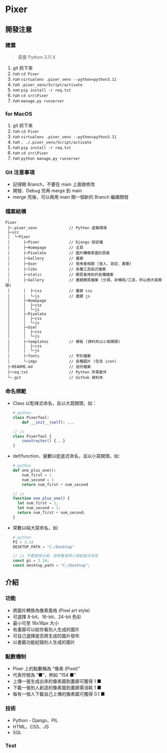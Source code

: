 # Pixer

## 開發注意

### 建置

> 需要 Python 3.11.X

1. git 抓下來
2. run `cd Pixer`
3. run `virtualenv .pixer_venv --python=python3.11`
4. run `.pixer_venv/Script/activate`
5. run `pip install -r req.txt`
6. run `cd src\Pixer`
7. run `manage.py runserver`

### for MacOS

1. git 抓下來
2. run `cd Pixer`
3. run `virtualenv .pixer_venv --python=python3.11`
4. run `. ./.pixer_venv/Script/activate`
5. run `pip install -r req.txt`
6. run `cd src\Pixer`
7. run `python manage.py runserver`

### Git 注意事項

- 記得開 Branch，不要在 main 上面做修改
- 開發、Debug 完再 merge 到 main
- merge 完後，可以再用 main 開一個新的 Branch 繼續開發

### 檔案結構

```
Pixer
 ├─.pixer_venv              // Python 虛擬環境
 ├─src
 │  └─Pixer
 │      ├─Pixer             // Django 設定檔
 │      ├─Homepage          // 主頁
 │      ├─Pixelate          // 圖片轉像素圖的頁面
 │      ├─Gallery           // 畫廊
 │      ├─User              // 使用者相關 (登入、設定、書籤)
 │      ├─libs              // 各種工具函式檔案
 │      ├─static            // 網頁會用到的各種檔案
 │      ├─Gallery           // 畫廊網頁檔案 (分頁，非模板/工具，所以用大寫開頭)
 │      │  ├─css            // 畫廊 css
 │      │  └─js             // 畫廊 js
 │      ├─Homepage
 │      │  ├─css
 │      │  └─js
 │      ├─Pixelate
 │      │  ├─css
 │      │  └─js
 │      ├─User
 │      │  ├─css
 │      │  └─js
 │      ├─templates         // 模板 (資料夾以小寫開頭)
 │      │  ├─css
 │      │  └─js
 │      ├─fonts             // 字形檔案
 │      └─imgs              // 各種圖片 (包含 icon)
 ├─README.md                // 這份檔案
 ├─req.txt                  // Python 所需套件
 └─.git                     // Github 資料夾

```

### 命名規範

- Class 以駝峰式命名，且以大寫開頭，如：

  ```py
  # python
  class PixerTool:
      def __init__(self): ...
  ```

  ```js
  // js
  class PixerTool {
      constructor() {...}
  }
  ```

- def/function、變數以蛇底式命名，且以小寫開頭，如:

  ```py
  # python
  def one_plus_one():
      num_first = 1
      num_second = 1
      return num_first + num_second
  ```

  ```js
  // js
  function one_plus_one() {
    let num_first = 1;
    let num_second = 1;
    return num_first + num_second;
  }
  ```

- 常數以純大寫命名，如:

  ```py
  # python
  PI = 3.14
  DESKTOP_PATH = "C:/Desktop"
  ```

  ```js
  // js 不需使用大寫，但依舊使用小寫蛇底式命名
  const pi = 3.14;
  const desktop_path = "C:/Desktop";
  ```

## 介紹

### 功能

- 將圖片轉換為像素風格 (Pixel art style)
- 可選擇 8-bit、16-bit、24-bit 色彩
- 最小可至 16x16px 大小
- 有畫廊可以給你看別人生成的圖片
- 可自己選擇是否將生成的圖片發布
- 以書籤功能紀錄別人生成的圖片

### 點數機制

- Pixer 上的點數稱為 "像素 (Pixel)"
- 代表符號為 "■"，例如 "154 ■"
- 上傳一張生成出來的像素圖到畫廊可獲得 1 ■
- 下載一張別人創造的像素圖到畫廊需消耗 1 ■
- 每有一個人下載自己上傳的像素圖可獲得 0.1 ■

### 技術

- Python - Django、PIL
- HTML、CSS、JS
- SQL

### Test